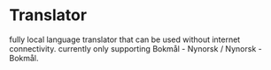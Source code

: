 # Translator

fully local language translator that can be used without internet connectivity.
currently only supporting Bokmål - Nynorsk / Nynorsk - Bokmål.

